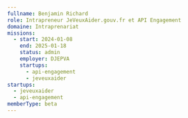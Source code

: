 ```yaml
---
fullname: Benjamin Richard
role: Intrapreneur JeVeuxAider.gouv.fr et API Engagement
domaine: Intraprenariat
missions:
  - start: 2024-01-08
    end: 2025-01-18
    status: admin
    employer: DJEPVA
    startups:
      - api-engagement
      - jeveuxaider
startups:
  - jeveuxaider
  - api-engagement
memberType: beta
---
```

